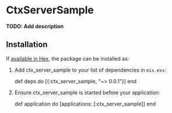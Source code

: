 # CtxServerSample

**TODO: Add description**

## Installation

If [available in Hex](https://hex.pm/docs/publish), the package can be installed as:

  1. Add ctx_server_sample to your list of dependencies in `mix.exs`:

        def deps do
          [{:ctx_server_sample, "~> 0.0.1"}]
        end

  2. Ensure ctx_server_sample is started before your application:

        def application do
          [applications: [:ctx_server_sample]]
        end

